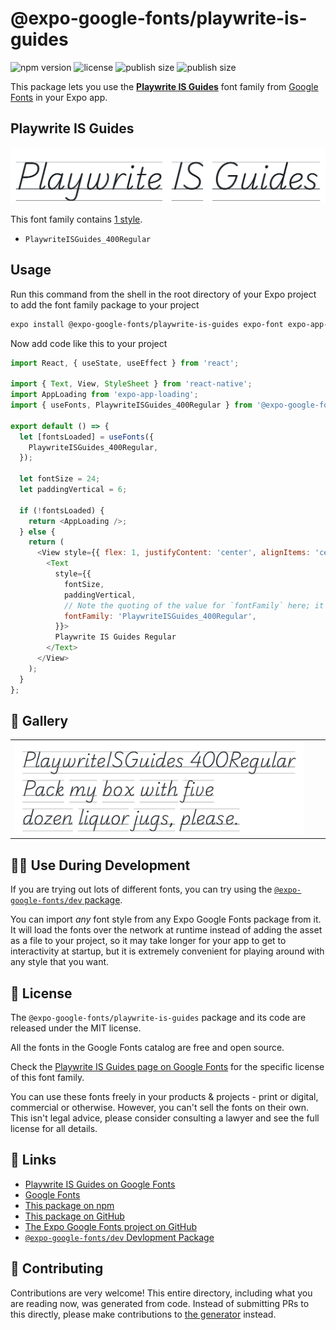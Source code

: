 # @expo-google-fonts/playwrite-is-guides

![npm version](https://flat.badgen.net/npm/v/@expo-google-fonts/playwrite-is-guides)
![license](https://flat.badgen.net/github/license/expo/google-fonts)
![publish size](https://flat.badgen.net/packagephobia/install/@expo-google-fonts/playwrite-is-guides)
![publish size](https://flat.badgen.net/packagephobia/publish/@expo-google-fonts/playwrite-is-guides)

This package lets you use the [**Playwrite IS Guides**](https://fonts.google.com/specimen/Playwrite+IS+Guides) font family from [Google Fonts](https://fonts.google.com/) in your Expo app.

## Playwrite IS Guides

![Playwrite IS Guides](./font-family.png)

This font family contains [1 style](#-gallery).

- `PlaywriteISGuides_400Regular`

## Usage

Run this command from the shell in the root directory of your Expo project to add the font family package to your project
```sh
expo install @expo-google-fonts/playwrite-is-guides expo-font expo-app-loading
```

Now add code like this to your project
```js
import React, { useState, useEffect } from 'react';

import { Text, View, StyleSheet } from 'react-native';
import AppLoading from 'expo-app-loading';
import { useFonts, PlaywriteISGuides_400Regular } from '@expo-google-fonts/playwrite-is-guides';

export default () => {
  let [fontsLoaded] = useFonts({
    PlaywriteISGuides_400Regular,
  });

  let fontSize = 24;
  let paddingVertical = 6;

  if (!fontsLoaded) {
    return <AppLoading />;
  } else {
    return (
      <View style={{ flex: 1, justifyContent: 'center', alignItems: 'center' }}>
        <Text
          style={{
            fontSize,
            paddingVertical,
            // Note the quoting of the value for `fontFamily` here; it expects a string!
            fontFamily: 'PlaywriteISGuides_400Regular',
          }}>
          Playwrite IS Guides Regular
        </Text>
      </View>
    );
  }
};

```

## 🔡 Gallery


||||
|-|-|-|
|![PlaywriteISGuides_400Regular](./PlaywriteISGuides_400Regular.ttf.png)||||


## 👩‍💻 Use During Development

If you are trying out lots of different fonts, you can try using the [`@expo-google-fonts/dev` package](https://github.com/expo/google-fonts/tree/master/font-packages/dev#readme).

You can import *any* font style from any Expo Google Fonts package from it. It will load the fonts
over the network at runtime instead of adding the asset as a file to your project, so it may take longer
for your app to get to interactivity at startup, but it is extremely convenient
for playing around with any style that you want.

## 📖 License

The `@expo-google-fonts/playwrite-is-guides` package and its code are released under the MIT license.

All the fonts in the Google Fonts catalog are free and open source.

Check the [Playwrite IS Guides page on Google Fonts](https://fonts.google.com/specimen/Playwrite+IS+Guides) for the specific license of this font family.

You can use these fonts freely in your products & projects - print or digital, commercial or otherwise. However, you can't sell the fonts on their own. This isn't legal advice, please consider consulting a lawyer and see the full license for all details.

## 🔗 Links

- [Playwrite IS Guides on Google Fonts](https://fonts.google.com/specimen/Playwrite+IS+Guides)
- [Google Fonts](https://fonts.google.com/)
- [This package on npm](https://www.npmjs.com/package/@expo-google-fonts/playwrite-is-guides)
- [This package on GitHub](https://github.com/expo/google-fonts/tree/master/font-packages/playwrite-is-guides)
- [The Expo Google Fonts project on GitHub](https://github.com/expo/google-fonts)
- [`@expo-google-fonts/dev` Devlopment Package](https://github.com/expo/google-fonts/tree/master/font-packages/dev)

## 🤝 Contributing

Contributions are very welcome! This entire directory, including what you are reading now, was generated from code. Instead of submitting PRs to this directly, please make contributions to [the generator](https://github.com/expo/google-fonts/tree/master/packages/generator) instead.
